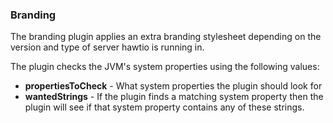 ### Branding

The branding plugin applies an extra branding stylesheet depending on the version and type of server hawtio is running in.

The plugin checks the JVM's system properties using the following values:

* **propertiesToCheck** - What system properties the plugin should look for
* **wantedStrings** - If the plugin finds a matching system property then the plugin will see if that system property contains any of these strings.
